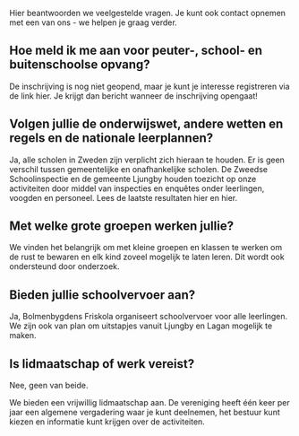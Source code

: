 ---
---
Hier beantwoorden we veelgestelde vragen. Je kunt ook contact opnemen met een van ons - we helpen je graag verder.


## Hoe meld ik me aan voor peuter-, school- en buitenschoolse opvang?

De inschrijving is nog niet geopend, maar je kunt je interesse registreren via de link hier. Je krijgt dan bericht wanneer de inschrijving opengaat!



## Volgen jullie de onderwijswet, andere wetten en regels en de nationale leerplannen?



Ja, alle scholen in Zweden zijn verplicht zich hieraan te houden. Er is geen verschil tussen gemeentelijke en onafhankelijke scholen. De Zweedse Schoolinspectie en de gemeente Ljungby houden toezicht op onze activiteiten door middel van inspecties en enquêtes onder leerlingen, voogden en personeel. Lees de laatste resultaten hier en hier.



## Met welke grote groepen werken jullie?



We vinden het belangrijk om met kleine groepen en klassen te werken om de rust te bewaren en elk kind zoveel mogelijk te laten leren. Dit wordt ook ondersteund door onderzoek. 




## Bieden jullie schoolvervoer aan? 



Ja, Bolmenbygdens Friskola organiseert schoolvervoer voor alle leerlingen. We zijn ook van plan om uitstapjes vanuit Ljungby en Lagan mogelijk te maken. 


## Is lidmaatschap of werk vereist?



Nee, geen van beide.

We bieden een vrijwillig lidmaatschap aan. De vereniging heeft één keer per jaar een algemene vergadering waar je kunt deelnemen, het bestuur kunt kiezen en informatie kunt krijgen over de activiteiten.
